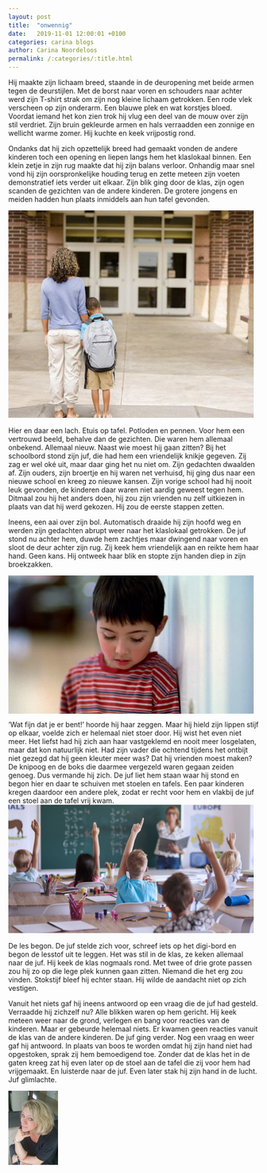 ```yaml
---
layout: post
title:  "onwennig"
date:   2019-11-01 12:00:01 +0100
categories: carina blogs
author: Carina Noordeloos
permalink: /:categories/:title.html
---
```

Hij maakte zijn lichaam breed, staande in de deuropening met beide armen tegen de deurstijlen. Met de borst naar voren en schouders naar achter werd zijn T-shirt strak om zijn nog kleine lichaam getrokken. Een rode vlek verscheen op zijn onderarm. Een blauwe plek en wat korstjes bloed. Voordat iemand het kon zien trok hij vlug een deel van de mouw over zijn stil verdriet. Zijn bruin gekleurde armen en hals verraadden een zonnige en wellicht warme zomer. Hij kuchte en keek vrijpostig rond.

Ondanks dat hij zich opzettelijk breed had gemaakt vonden de andere kinderen toch een opening en liepen langs hem het klaslokaal binnen. Een klein zetje in zijn rug maakte dat hij zijn balans verloor. Onhandig maar snel vond hij zijn oorspronkelijke houding terug en zette meteen zijn voeten demonstratief iets verder uit elkaar. Zijn blik ging door de klas, zijn ogen scanden de gezichten van de andere kinderen. De grotere jongens en meiden hadden hun plaats inmiddels aan hun tafel gevonden.

<div style="margin:0 10px 10px 0"><img src="/assets/onwennig 1.jpg"/></div>

Hier en daar een lach. Etuis op tafel. Potloden en pennen. Voor hem een vertrouwd beeld, behalve dan de gezichten. Die waren hem allemaal onbekend. Allemaal nieuw. Naast wie moest hij gaan zitten? Bij het schoolbord stond zijn juf, die had hem een vriendelijk knikje gegeven. Zij zag er wel oké uit, maar daar ging het nu niet om. Zijn gedachten dwaalden af. Zijn ouders, zijn broertje en hij waren net verhuisd, hij ging dus naar een nieuwe school en kreeg zo nieuwe kansen. Zijn vorige school had hij nooit leuk gevonden, de kinderen daar waren niet aardig geweest tegen hem. Ditmaal zou hij het anders doen, hij zou zijn vrienden nu zelf uitkiezen in plaats van dat hij werd gekozen. Hij zou de eerste stappen zetten.

Ineens, een aai over zijn bol. Automatisch draaide hij zijn hoofd weg en werden zijn gedachten abrupt weer naar het klaslokaal getrokken. De juf stond nu achter hem, duwde hem zachtjes maar dwingend naar voren en sloot de deur achter zijn rug. Zij keek hem vriendelijk aan en reikte hem haar hand. Geen kans. Hij ontweek haar blik en stopte zijn handen diep in zijn broekzakken.

<div style="margin:0 10px 10px 0"><img src="/assets/onwennig 2.jpg"/></div>
‘Wat fijn dat je er bent!’ hoorde hij haar zeggen. Maar hij hield zijn lippen stijf op elkaar, voelde zich er helemaal niet stoer door. Hij wist het even niet meer. Het liefst had hij zich aan haar vastgeklemd en nooit meer losgelaten, maar dat kon natuurlijk niet. Had zijn vader die ochtend tijdens het ontbijt niet gezegd dat hij geen kleuter meer was? Dat hij vrienden moest maken? De knipoog en de boks die daarmee vergezeld waren gegaan zeiden genoeg. Dus vermande hij zich. De juf liet hem staan waar hij stond en begon hier en daar te schuiven met stoelen en tafels. Een paar kinderen kregen daardoor een andere plek, zodat er recht voor hem en vlakbij de juf een stoel aan de tafel vrij kwam.

<div style="margin:0 10px 10px 0"><img src="/assets/onwennig 3.jpg"/></div>

De les begon. De juf stelde zich voor, schreef iets op het digi-bord en begon de lesstof uit te leggen. Het was stil in de klas, ze keken allemaal naar de juf. Hij keek de klas nogmaals rond. Met twee of drie grote passen zou hij zo op die lege plek kunnen gaan zitten. Niemand die het erg zou vinden. Stokstijf bleef hij echter staan. Hij wilde de aandacht niet op zich vestigen.

Vanuit het niets gaf hij ineens antwoord op een vraag die de juf had gesteld. Verraadde hij zichzelf nu? Alle blikken waren op hem gericht. Hij keek meteen weer naar de grond, verlegen en bang voor reacties van de kinderen. Maar er gebeurde helemaal niets. Er kwamen geen reacties vanuit de klas van de andere kinderen. De juf ging verder. Nog een vraag en weer gaf hij antwoord. In plaats van boos te worden omdat hij zijn hand niet had opgestoken, sprak zij hem bemoedigend toe. Zonder dat de klas het in de gaten kreeg zat hij even later op de stoel aan de tafel die zij voor hem had vrijgemaakt. En luisterde naar de juf. Even later stak hij zijn hand in de lucht. Juf glimlachte.

<div style="margin:0 10px 10px 0"><img src="/assets/Carina - profiel 2019.jpg" alt="Carina Noordeloos" width="100"/></div>
